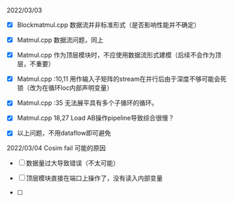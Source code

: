 2022/03/03

- [x] Blockmatmul.cpp 数据流并非标准形式（是否影响性能并不确定）

- [x] Matmul.cpp 数据流问题，同上

- [x] Matmul.cpp 作为顶层模块时，不应使用数据流形式建模（后续不会作为顶层，不重要）

- [x] Matmul.cpp :10,11 用作输入子矩阵的stream在并行后由于深度不够可能会死锁（改为在循环loc内部声明变量）

- [x] Matmul.cpp :35 无法展平具有多个子循环的循环。

- [x] Matmul.cpp 18,27 Load AB操作pipeline导致综合很慢？

- [x] 以上问题，不用dataflow即可避免

2022/03/04 Cosim fail 可能的原因

- [ ] 数据量过大导致错误（不太可能）

- [ ] 顶层模块直接在端口上操作了，没有读入内部变量

- [ ] 
